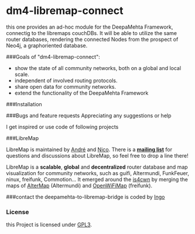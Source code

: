 dm4-libremap-connect
=============================

this one provides an ad-hoc module for the DeepaMehta Framework, connectig to the libremaps couchDBs.
It will be able to utilize the same router databases, rendering the connected Nodes from the prospect of Neo4j, a graphoriented database.

###Goals of "dm4-libremap-connect":
* show the state of all community networks, both on a global and local scale.
* independent of involved routing protocols.
* share open data for community networks.
* extend the functionality of the DeepaMehta Framework


###Installation


###Bugs and feature requests
Appreciating any suggestions or help 

I get inspired or use code of following projects

###LibreMap

LibreMap is maintained by [André](https://github.com/andrenarchy) and [Nico](https://github.com/nicoechaniz). There is a **[mailing list](http://lists.libremap.net/mailman/listinfo/discussion)** for questions and discussions about LibreMap, so feel free to drop a line there!

LibreMap is a **scalable**, **global** and **decentralized** router database and map visualization for community networks, such as guifi, Altermundi, FunkFeuer, ninux, freifunk, Commotion... It emerged around the [is4cwn](http://2013.wirelesssummit.org/) by merging the maps of [AlterMap](https://colectivo.altermundi.net/projects/altermap) (Altermundi) and [OpenWiFiMap](https://github.com/freifunk/openwifimap-html5) (freifunk).


###contact
the deepamehta-to-libremap-bridge is coded by [Ingo](https://github.com/IngoGaucho)

### License

this Project is licensed under [GPL3](LICENSE).

